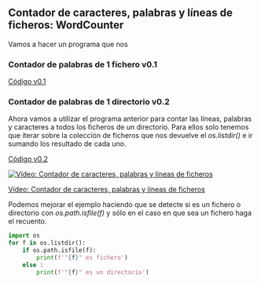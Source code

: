 ## Contador de caracteres, palabras y líneas de ficheros: WordCounter


Vamos a hacer un programa que nos 


### Contador de palabras de 1 fichero v0.1


[Código v0.1](https://raw.githubusercontent.com/javacasm/CursoPython/master/codigo/8.2.1.WordCounter_v0.1.py)


### Contador de palabras de 1 directorio v0.2

Ahora vamos a utilizar el programa anterior para contar las líneas, palabras y  caracteres a todos los ficheros de un directorio. Para ellos solo tenemos que iterar sobre la colección de ficheros que nos devuelve el *os.listdir()* e ir sumando los resultado de cada uno.


[Código v0.2](https://raw.githubusercontent.com/javacasm/CursoPython/master/codigo/8.2.1.WordCounter_v0.2.py)


[![Vídeo:  Contador de caracteres, palabras y líneas de ficheros ](https://img.youtube.com/vi/oYSdCI3WSy4/0.jpg)](https://drive.google.com/file/d/1P_L6m7pS6D_HiLpnDnq7KqdTdfSH1Neh/view?usp=sharing)

[Vídeo:  Contador de caracteres, palabras y líneas de ficheros](https://drive.google.com/file/d/1P_L6m7pS6D_HiLpnDnq7KqdTdfSH1Neh/view?usp=sharing)

Podemos mejorar el ejemplo haciendo que se detecte si es un fichero o directorio con *os.path.isfile(f)* y sólo en el caso en que sea un fichero haga el recuento. 

```python
import os
for f in os.listdir():
    if os.path.isfile(f): 
        print(f'"{f}" es fichero')
    else : 
        print(f'"{f}" es un directorio')
```


